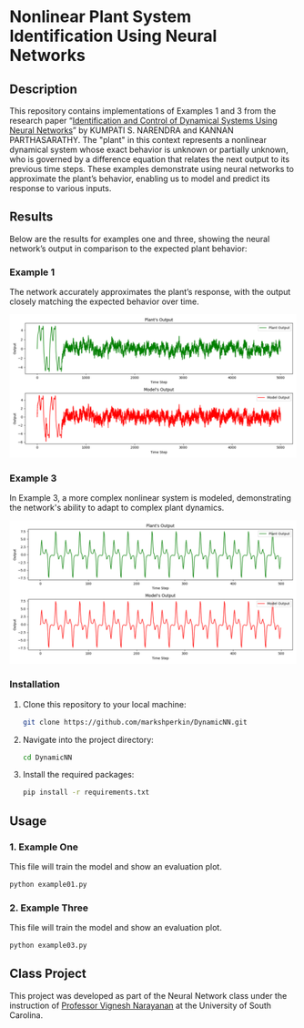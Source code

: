 # Nonlinear Plant System Identification Using Neural Networks

## Description

This repository contains implementations of Examples 1 and 3 from the research paper “[Identification and Control of Dynamical Systems Using Neural Networks](https://maxim.ece.illinois.edu/teaching/fall20/final/Narendra90.pdf)” by KUMPATI S. NARENDRA and KANNAN PARTHASARATHY. 
The "plant" in this context represents a nonlinear dynamical system whose exact behavior is unknown or partially unknown, who is governed by a difference equation that relates the next output to its previous time steps. 
These examples demonstrate using neural networks to approximate the plant’s behavior, enabling us to model and predict its response to various inputs.

## Results

Below are the results for examples one and three, showing the neural network’s output in comparison to the expected plant behavior:

### Example 1
The network accurately approximates the plant’s response, with the output closely matching the expected behavior over time.

![Example 1 Output](example01tanh.png)

### Example 3
In Example 3, a more complex nonlinear system is modeled, demonstrating the network's ability to adapt to complex plant dynamics.

![Example 3 Output](example03.png)

### Installation

1. Clone this repository to your local machine:
    ```bash
    git clone https://github.com/markshperkin/DynamicNN.git
    ```

2. Navigate into the project directory:
    ```bash
    cd DynamicNN
    ```

3. Install the required packages:
    ```bash
    pip install -r requirements.txt
    ```

## Usage

### 1. Example One

This file will train the model and show an evaluation plot.

```bash
python example01.py
```
### 2. Example Three

This file will train the model and show an evaluation plot.

```bash
python example03.py
```

## Class Project

This project was developed as part of the Neural Network class under the instruction of [Professor Vignesh Narayanan](https://sc.edu/study/colleges_schools/engineering_and_computing/faculty-staff/narayanan_vignesh.php) at the University of South Carolina.
